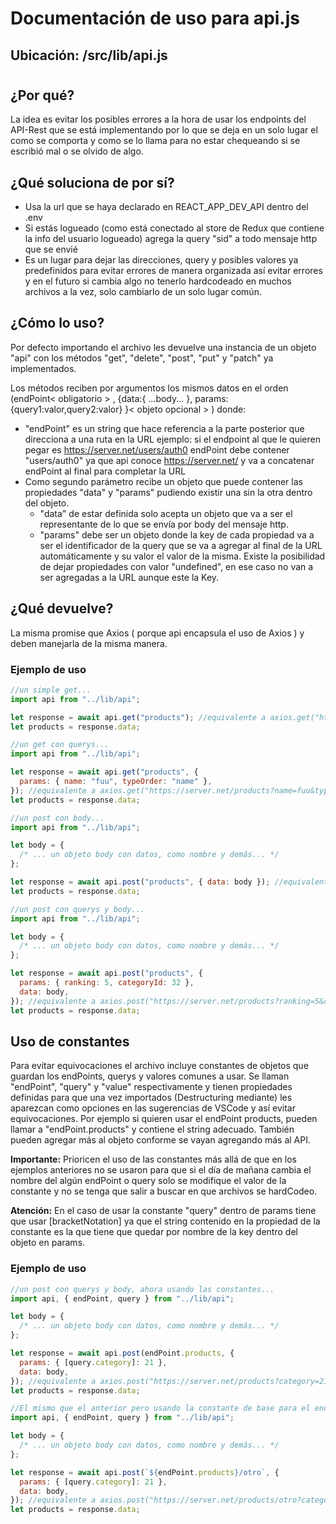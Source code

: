 # Documentación de uso para api.js

## Ubicación: /src/lib/api.js

#

## ¿Por qué?

La idea es evitar los posibles errores a la hora de usar los endpoints del API-Rest que se está implementando por lo que se deja en un solo lugar el como se comporta y como se lo llama para no estar chequeando si se escribió mal o se olvido de algo.

## ¿Qué soluciona de por sí?

- Usa la url que se haya declarado en REACT_APP_DEV_API dentro del .env
- Si estás logueado (como está conectado al store de Redux que contiene la info del usuario logueado) agrega la query "sid" a todo mensaje http que se envié
- Es un lugar para dejar las direcciones, query y posibles valores ya predefinidos para evitar errores de manera organizada así evitar errores y en el futuro si cambia algo no tenerlo hardcodeado en muchos archivos a la vez, solo cambiarlo de un solo lugar común.

## ¿Cómo lo uso?

Por defecto importando el archivo les devuelve una instancia de un objeto "api" con los métodos "get", "delete", "post", "put" y "patch" ya implementados.

Los métodos reciben por argumentos los mismos datos en el orden (endPoint< obligatorio > , {data:{ ...body... }, params: {query1:valor,query2:valor} }< objeto opcional > ) donde:

- "endPoint" es un string que hace referencia a la parte posterior que direcciona a una ruta en la URL ejemplo: si el endpoint al que le quieren pegar es https://server.net/users/auth0 endPoint debe contener "users/auth0" ya que api conoce https://server.net/ y va a concatenar endPoint al final para completar la URL
- Como segundo parámetro recibe un objeto que puede contener las propiedades "data" y "params" pudiendo existir una sin la otra dentro del objeto.
  - "data" de estar definida solo acepta un objeto que va a ser el representante de lo que se envía por body del mensaje http.
  - "params" debe ser un objeto donde la key de cada propiedad va a ser el identificador de la query que se va a agregar al final de la URL automáticamente y su valor el valor de la misma. Existe la posibilidad de dejar propiedades con valor "undefined", en ese caso no van a ser agregadas a la URL aunque este la Key.

## ¿Qué devuelve?

La misma promise que Axios ( porque api encapsula el uso de Axios ) y deben manejarla de la misma manera.

### Ejemplo de uso

```javascript
//un simple get...
import api from "../lib/api";

let response = await api.get("products"); //equivalente a axios.get("https://server.net/products")
let products = response.data;
```

```javascript
//un get con querys...
import api from "../lib/api";

let response = await api.get("products", {
  params: { name: "fuu", typeOrder: "name" },
}); //equivalente a axios.get("https://server.net/products?name=fuu&typeOrder=name")
let products = response.data;
```

```javascript
//un post con body...
import api from "../lib/api";

let body = {
  /* ... un objeto body con datos, como nombre y demás... */
};

let response = await api.post("products", { data: body }); //equivalente a axios.post("https://server.net/products",body) < claramente esto no existe en el api real pero es un ejemplo. >
let products = response.data;
```

```javascript
//un post con querys y body...
import api from "../lib/api";

let body = {
  /* ... un objeto body con datos, como nombre y demás... */
};

let response = await api.post("products", {
  params: { ranking: 5, categoryId: 32 },
  data: body,
}); //equivalente a axios.post("https://server.net/products?ranking=5&categoryId=32",body) < claramente esto no existe en el api real pero es un ejemplo. >
let products = response.data;
```

## Uso de constantes

Para evitar equivocaciones el archivo incluye constantes de objetos que guardan los endPoints, querys y valores comunes a usar. Se llaman "endPoint", "query" y "value" respectivamente y tienen propiedades definidas para que una vez importados (Destructuring mediante) les aparezcan como opciones en las sugerencias de VSCode y así evitar equivocaciones. Por ejemplo si quieren usar el endPoint products, pueden llamar a "endPoint.products" y contiene el string adecuado. También pueden agregar más al objeto conforme se vayan agregando más al API.

**Importante:** Prioricen el uso de las constantes más allá de que en los ejemplos anteriores no se usaron para que si el día de mañana cambia el nombre del algún endPoint o query solo se modifique el valor de la constante y no se tenga que salir a buscar en que archivos se hardCodeo.

**Atención:** En el caso de usar la constante "query" dentro de params tiene que usar [bracketNotation] ya que el string contenido en la propiedad de la constante es la que tiene que quedar por nombre de la key dentro del objeto en params.

### Ejemplo de uso

```javascript
//un post con querys y body, ahora usando las constantes...
import api, { endPoint, query } from "../lib/api";

let body = {
  /* ... un objeto body con datos, como nombre y demás... */
};

let response = await api.post(endPoint.products, {
  params: { [query.category]: 21 },
  data: body,
}); //equivalente a axios.post("https://server.net/products?category=21",body) < claramente esto no existe en el api real pero es un ejemplo. >
let products = response.data;
```

```javascript
//El mismo que el anterior pero usando la constante de base para el endPoint...
import api, { endPoint, query } from "../lib/api";

let body = {
  /* ... un objeto body con datos, como nombre y demás... */
};

let response = await api.post(`${endPoint.products}/otro`, {
  params: { [query.category]: 21 },
  data: body,
}); //equivalente a axios.post("https://server.net/products/otro?category=21",body) < claramente esto no existe en el api real pero es un ejemplo. >
let products = response.data;
```
